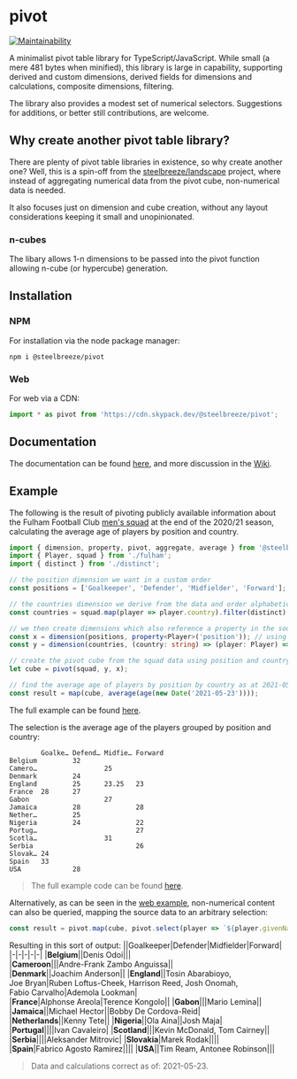 # pivot
[![Maintainability](https://api.codeclimate.com/v1/badges/c8ed29d6e2fa0bc0d582/maintainability)](https://codeclimate.com/github/steelbreeze/pivot/maintainability)

A minimalist pivot table library for TypeScript/JavaScript. While small (a mere 481 bytes when minified), this library is large in capability, supporting derived and custom dimensions, derived fields for dimensions and calculations, composite dimensions, filtering.

The library also provides a modest set of numerical selectors. Suggestions for additions, or better still contributions, are welcome.

## Why create another pivot table library?
There are plenty of pivot table libraries in existence, so why create another one? Well, this is a spin-off from the [steelbreeze/landscape](https://github.com/steelbreeze/landscape) project, where instead of aggregating numerical data from the pivot cube, non-numerical data is needed.

It also focuses just on dimension and cube creation, without any layout considerations keeping it small and unopinionated.
### n-cubes
The libary allows 1-n dimensions to be passed into the pivot function allowing n-cube (or hypercube) generation.

## Installation
### NPM
For installation via the node package manager:
```
npm i @steelbreeze/pivot
```
### Web
For web via a CDN:
```javascript
import * as pivot from 'https://cdn.skypack.dev/@steelbreeze/pivot';
```

## Documentation
The documentation can be found [here](http://steelbreeze.net/pivot/api/v4), and more discussion in the [Wiki](https://github.com/steelbreeze/pivot/wiki).

## Example
The following is the result of pivoting publicly available information about the Fulham Football Club [men's squad](https://web.archive.org/web/20210516151437/https://www.fulhamfc.com/teams) at the end of the 2020/21 season, calculating the average age of players by position and country.
```typescript
import { dimension, property, pivot, aggregate, average } from '@steelbreeze/pivot';
import { Player, squad } from './fulham';
import { distinct } from './distinct';

// the position dimension we want in a custom order
const positions = ['Goalkeeper', 'Defender', 'Midfielder', 'Forward'];

// the countries dimension we derive from the data and order alphabetically
const countries = squad.map(player => player.country).filter(distinct).sort();

// we then create dimensions which also reference a property in the source data 
const x = dimension(positions, property<Player>('position')); // using the built-in dimension generator matching a property
const y = dimension(countries, (country: string) => (player: Player) => player.country === country); // using a user-defined generator

// create the pivot cube from the squad data using position and country for x and y axes
let cube = pivot(squad, y, x);

// find the average age of players by position by country as at 2021-05-23
const result = map(cube, average(age(new Date('2021-05-23'))));
```
The full example can be found [here](https://github.com/steelbreeze/pivot/tree/main/src/example).

The selection is the average age of the players grouped by position and country:
```
        Goalke… Defend… Midfie… Forward
Belgium         32
Camero…                 25
Denmark         24
England         25      23.25   23
France  28      27
Gabon                   27
Jamaica         28              28
Nether…         25
Nigeria         24              22
Portug…                         27
Scotla…                 31
Serbia                          26
Slovak… 24
Spain   33
USA             28
```
> The full example code can be found [here](src/example/index.ts).

Alternatively, as can be seen in the [web example](https://steelbreeze.net/pivot), non-numerical content can also be queried, mapping the source data to an arbitrary selection:
```JavaScript
const result = pivot.map(cube, pivot.select(player => `${player.givenName} ${player.familyName}`));
```
 Resulting in this sort of output:
||Goalkeeper|Defender|Midfielder|Forward|
|-|-|-|-|-|
|**Belgium**||Denis&nbsp;Odoi|||			
|**Cameroon**|||Andre-Frank&nbsp;Zambo&nbsp;Anguissa||
|**Denmark**||Joachim&nbsp;Anderson||
|**England**||Tosin&nbsp;Abarabioyo, Joe&nbsp;Bryan|Ruben&nbsp;Loftus-Cheek, Harrison&nbsp;Reed, Josh&nbsp;Onomah, Fabio&nbsp;Carvalho|Ademola&nbsp;Lookman|
|**France**|Alphonse&nbsp;Areola|Terence&nbsp;Kongolo||
|**Gabon**|||Mario&nbsp;Lemina||
|**Jamaica**||Michael&nbsp;Hector||Bobby&nbsp;De&nbsp;Cordova-Reid|
|**Netherlands**||Kenny&nbsp;Tete||
|**Nigeria**||Ola Aina||Josh&nbsp;Maja|
|**Portugal**||||Ivan&nbsp;Cavaleiro|
|**Scotland**|||Kevin&nbsp;McDonald, Tom&nbsp;Cairney||
|**Serbia**||||Aleksander&nbsp;Mitrovic|
|**Slovakia**|Marek&nbsp;Rodak||||
|**Spain**|Fabrico&nbsp;Agosto&nbsp;Ramirez||||
|**USA**||Tim&nbsp;Ream, Antonee&nbsp;Robinson|||

> Data and calculations correct as of: 2021-05-23.
